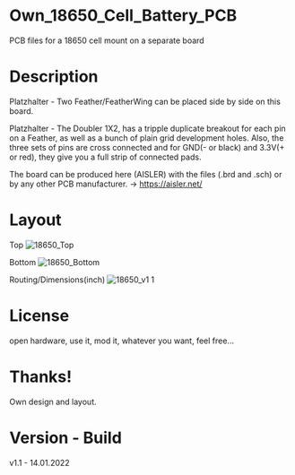 # Own_18650_Cell_Battery_PCB
PCB files for a 18650 cell mount on a separate board

# Description

Platzhalter - Two Feather/FeatherWing can be placed side by side on this board.

Platzhalter - The Doubler 1X2, has a tripple duplicate breakout for each pin on a Feather, as well as a bunch of plain grid development holes. Also, the three sets of pins are cross connected and for GND(- or black) and 3.3V(+ or red), they give you a full strip of connected pads.

The board can be produced here (AISLER) with the files (.brd and .sch) or by any other PCB manufacturer. -> https://aisler.net/

# Layout

Top
![18650_Top](https://user-images.githubusercontent.com/88975406/150596329-cc3cf686-9ebb-4e51-b4ed-a29458c14ad3.png)

Bottom
![18650_Bottom](https://user-images.githubusercontent.com/88975406/150596344-960daad6-3992-49b9-b1de-6ccc4c0cf8f4.png)

Routing/Dimensions(inch)
![18650_v1 1](https://user-images.githubusercontent.com/88975406/150596382-c67c17f7-e0f0-47bb-87c4-3bed3ae96db0.png)

# License

open hardware, use it, mod it, whatever you want, feel free...

# Thanks!
Own design and layout.

# Version - Build
v1.1 - 14.01.2022
